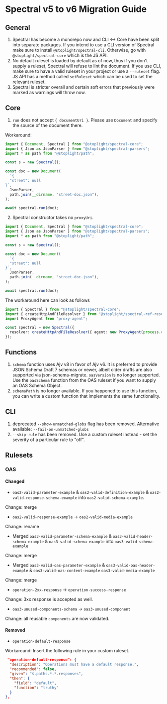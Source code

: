 # Spectral v5 to v6 Migration Guide

## General

1. Spectral has become a monorepo now and CLI <-> Core have been split into separate packages. If you intend to use a CLI version of Spectral make sure to install `@stoplight/spectral-cli`. Otherwise, go with `@stoplight/spectral-core` which is the JS API.
2. No default ruleset is loaded by default as of now, thus if you don't supply a ruleset, Spectral will refuse to lint the document. If you use CLI, make sure to have a valid ruleset in your project or use a `--ruleset` flag. JS API has a method called `setRuleset` which can be used to set the relevant ruleset.
3. Spectral is stricter overall and certain soft errors that previously were marked as warnings will throw now.

## Core

1. `run` does not accept `{ documentUri }`. Please use `Document` and specify the source of the document there.

Workaround:

```ts
import { Document, Spectral } from "@stoplight/spectral-core";
import { Json as JsonParser } from "@stoplight/spectral-parsers";
import * as path from "@stoplight/path";

const s = new Spectral();

const doc = new Document(
  `{
  "street": null
}`,
  JsonParser,
  path.join(__dirname, "street-doc.json"),
);

await spectral.run(doc);
```

2. Spectral constructor takes no `proxyUri`.

```ts
import { Document, Spectral } from "@stoplight/spectral-core";
import { Json as JsonParser } from "@stoplight/spectral-parsers";
import * as path from "@stoplight/path";

const s = new Spectral();

const doc = new Document(
  `{
  "street": null
}`,
  JsonParser,
  path.join(__dirname, "street-doc.json"),
);

await spectral.run(doc);
```

The workaround here can look as follows

```ts
import { Spectral } from "@stoplight/spectral-core";
import { createHttpAndFileResolver } from "@stoplight/spectral-ref-resolver";
import ProxyAgent from "proxy-agent";

const spectral = new Spectral({
  resolver: createHttpAndFileResolver({ agent: new ProxyAgent(process.env.PROXY) }),
});
```

## Functions

1. `schema` function uses Ajv v8 in favor of Ajv v6. It is preferred to provide JSON Schema Draft 7 schemas or newer, albeit older drafts are also supported via json-schema-migrate. `oasVersion` is no longer supported. Use the `oasSchema` function from the OAS ruleset if you want to supply an OAS Schema Object.
2. `schemaPath` is no longer available. If you happened to use this function, you can write a custom function that implements the same functionality.

## CLI

1. deprecated `--show-unmatched-globs` flag has been removed. Alternative available: `--fail-on-unmatched-globs`
2. `--skip-rule` has been removed. Use a custom ruleset instead - set the severity of a particular rule to "off".

## Rulesets

### OAS

#### Changed

- `oas2-valid-parameter-example` & `oas2-valid-definition-example` & `oas2-valid-response-schema-example` into `oas2-valid-schema-example`.

Change: merge

- `oas2-valid-response-example` -> `oas2-valid-media-example`

Change: rename

- Merged `oas3-valid-parameter-schema-example` & `oas3-valid-header-schema-example` & `oas3-valid-schema-example` into `oas3-valid-schema-example`

Change: merge

- Merged `oas3-valid-oas-parameter-example` & `oas3-valid-oas-header-example` & `oas3-valid-oas-content-example` `oas3-valid-media-example`

Change: merge

- `operation-2xx-response` -> `operation-success-response`

Change: 3xx response is accepted as well.

- `oas3-unused-components-schema` -> `oas3-unused-component`

Change: all reusable `components` are now validated.

#### Removed

- `operation-default-response`

Workaround: Insert the following rule in your custom ruleset.

```json
 "operation-default-response": {
  "description": "Operations must have a default response.",
  "recommended": false,
  "given": "$.paths.*.*.responses",
  "then": {
    "field": "default",
    "function": "truthy"
  }
},
```
